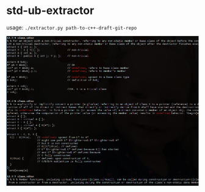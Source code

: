 # std-ub-extractor

usage: `./extractor.py path-to-c++-draft-git-repo`

![screenshot](https://raw.githubusercontent.com/szborows/std-ub-extractor/master/screenshot.png)

